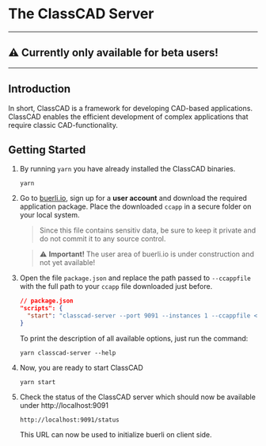 # The ClassCAD Server

---

## ⚠️ Currently only available for beta users!

---

## Introduction

In short, ClassCAD is a framework for developing CAD-based applications. ClassCAD enables the efficient development of complex applications that require classic CAD-functionality.

## Getting Started

1. By running `yarn` you have already installed the ClassCAD binaries.

   ```
   yarn
   ```

1. Go to [buerli.io](https://buerli.io), sign up for a **user account** and download the required application package. Place the downloaded `ccapp` in a secure folder on your local system.

   > Since this file contains sensitiv data, be sure to keep it private and do not commit it to any source control.

   > ⚠️ **Important!** The user area of buerli.io is under construction and not yet available!

1. Open the file `package.json` and replace the path passed to `--ccappfile` with the full path to your `ccapp` file downloaded just before.

   ```json
   // package.json
   "scripts": {
     "start": "classcad-server --port 9091 --instances 1 --ccappfile <FULL PATH TO CCAPP FILE>"
   }
   ```

   To print the description of all available options, just run the command:

   ```
   yarn classcad-server --help
   ```

1. Now, you are ready to start ClassCAD

   ```
   yarn start
   ```

1. Check the status of the ClassCAD server which should now be available under http://localhost:9091
   ```
   http://localhost:9091/status
   ```
   This URL can now be used to initialize buerli on client side.
